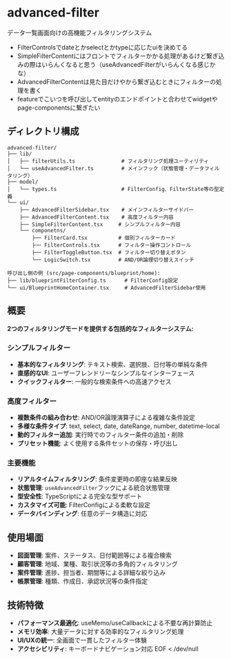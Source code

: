 # advanced-filter

データ一覧画面向けの高機能フィルタリングシステム
- FilterControlsでdateとかselectとかtypeに応じたuiを決めてる
- SimpleFilterContentにはフロントでフィルターかかる処理があるけど繋ぎ込みの際はいらんくなると思う（useAdvancedFilterがいらんくなる感じかな）
- AdvancedFilterContentは見た目だけやから繋ぎ込むときにフィルターの処理を書く
- featureでこいつを呼び出してentityのエンドポイントと合わせてwidgetやpage-componentsに繋ぎたい

## ディレクトリ構成

```
advanced-filter/
├── lib/
│   ├── filterUtils.ts               # フィルタリング処理ユーティリティ
│   └── useAdvancedFilter.ts         # メインフック（状態管理・データフィルタリング）
├── model/
│   └── types.ts                     # FilterConfig、FilterState等の型定義
└── ui/
    ├── AdvancedFilterSidebar.tsx    # メインフィルターサイドバー
    ├── AdvancedFilterContent.tsx    # 高度フィルター内容
    ├── SimpleFilterContent.tsx     # シンプルフィルター内容
    └── componetns/
        ├── FilterCard.tsx          # 個別フィルターカード
        ├── FilterControls.tsx      # フィルター操作コントロール
        ├── FilterToggleButton.tsx  # フィルター切り替えボタン
        └── LogicSwitch.tsx         # AND/OR論理切り替えスイッチ

呼び出し側の例 (src/page-components/blueprint/home):
├── lib/blueprintFilterConfig.ts      # FilterConfig設定
└── ui/BlueprintHomeContainer.tsx     # AdvancedFilterSidebar使用
```

## 概要

**2つのフィルタリングモードを提供する包括的なフィルターシステム:**

### シンプルフィルター
- **基本的なフィルタリング**: テキスト検索、選択肢、日付等の単純な条件
- **直感的なUI**: ユーザーフレンドリーなシンプルなインターフェース
- **クイックフィルター**: 一般的な検索条件への高速アクセス

### 高度フィルター  
- **複数条件の組み合わせ**: AND/OR論理演算子による複雑な条件設定
- **多様な条件タイプ**: text, select, date, dateRange, number, datetime-local
- **動的フィルター追加**: 実行時でのフィルター条件の追加・削除
- **プリセット機能**: よく使用する条件セットの保存・呼び出し

### 主要機能
- **リアルタイムフィルタリング**: 条件変更時の即座な結果反映
- **状態管理**: `useAdvancedFilter`フックによる統合状態管理
- **型安全性**: TypeScriptによる完全な型サポート
- **カスタマイズ可能**: FilterConfigによる柔軟な設定
- **データバインディング**: 任意のデータ構造に対応

## 使用場面

- **図面管理**: 案件、ステータス、日付範囲等による複合検索
- **顧客管理**: 地域、業種、取引状況等の多角的フィルタリング
- **案件管理**: 進捗、担当者、期間等による詳細な絞り込み
- **帳票管理**: 種類、作成日、承認状況等の条件指定

## 技術特徴

- **パフォーマンス最適化**: useMemo/useCallbackによる不要な再計算防止
- **メモリ効率**: 大量データに対する効率的なフィルタリング処理
- **UI/UXの統一**: 全画面で一貫したフィルター体験
- **アクセシビリティ**: キーボードナビゲーション対応
EOF < /dev/null